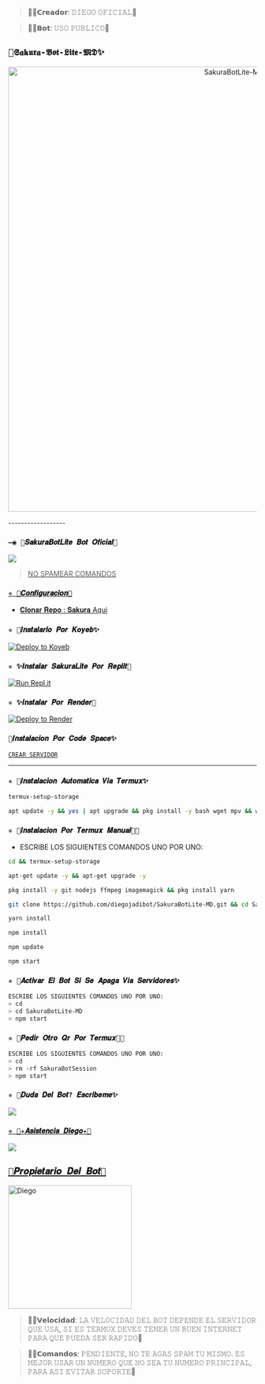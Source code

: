 >💖🌹𝗖𝗿𝗲𝗮𝗱𝗼𝗿: 𝙳𝙸𝙴𝙶𝙾 𝙾𝙵𝙸𝙲𝙸𝙰𝙻🌻

>🌼✨𝗕𝗼𝘁: 𝚄𝚂𝙾 𝙿𝚄𝙱𝙻𝙸𝙲𝙾💚

## `🌻𝕾𝖆𝖐𝖚𝖗𝖆-𝕭𝖔𝖙-𝕷𝖎𝖙𝖊-𝕸𝕯✨` 
<p align="center">
<img src="https://telegra.ph/file/1fe653ce7a833a782468e.jpg" alt="SakuraBotLite-MD" width="900"/>
</p>
------------------



### `—◉ 🤖𝑺𝒂𝒌𝒖𝒓𝒂𝑩𝒐𝒕𝑳𝒊𝒕𝒆 𝑩𝒐𝒕 𝑶𝒇𝒊𝒄𝒊𝒂𝒍🤖`

<a href="https://api.whatsapp.com/send/?phone=51935499065&text=/estado&type=phone_number&app_absent=0" target="blank"><img src="https://img.shields.io/badge/Bot_Oficial_1-25D366?style=for-the-badge&logo=whatsapp&logoColor=white" />

 > NO SPAMEAR COMANDOS



### `✵ 🌻𝑪𝒐𝒏𝒇𝒊𝒈𝒖𝒓𝒂𝒄𝒊𝒐𝒏🚀`
- 𝐂𝐥𝐨𝐧𝐚𝐫 𝐑𝐞𝐩𝐨 : 𝐒𝐚𝐤𝐮𝐫𝐚 [Aqui](https://github.com/diegojadibot/SakuraBotLite-MD/fork)

  
### `✵ 🌻𝑰𝒏𝒔𝒕𝒂𝒍𝒂𝒓𝒍𝒐 𝑷𝒐𝒓 𝑲𝒐𝒚𝒆𝒃✨`

[![Deploy to Koyeb](https://www.koyeb.com/static/images/deploy/button.svg)](https://app.koyeb.com/deploy?type=git&repository=https://github.com/diegojadibot/SakuraBotLite-MD&branch=master&name=Sakura-Lite)
  
### `✵ ✨𝑰𝒏𝒔𝒕𝒂𝒍𝒂𝒓 𝑺𝒂𝒌𝒖𝒓𝒂𝑳𝒊𝒕𝒆 𝑷𝒐𝒓 𝑹𝒆𝒑𝒍𝒊𝒕🌻`

[![Run Repl.it](https://repl.it/badge/github/diegojadibot/SakuraBotLite-MD)](https://replit/github/diegojadibot/SakuraBotLite-MD) 
  
### `✵ ✨𝑰𝒏𝒔𝒕𝒂𝒍𝒂𝒓 𝑷𝒐𝒓 𝑹𝒆𝒏𝒅𝒆𝒓🌻`

[![Deploy to Render](https://render.com/images/deploy-to-render-button.svg)](https://dashboard.render.com/blueprint/new?repo=https%3A%2F%2Fgithub.com%2diegojadibot%2FSakuraBotLite-MD) 

### `🌻𝑰𝒏𝒔𝒕𝒂𝒍𝒂𝒄𝒊𝒐𝒏 𝑷𝒐𝒓 𝑪𝒐𝒅𝒆 𝑺𝒑𝒂𝒄𝒆✨`

[`CREAR SERVIDOR`](https://github.com/codespaces/new?skip_quickstart=true&machine=basicLinux32gb&repo=733291595&ref=main&geo=UsEast)
***

### `✵ 🌻𝑰𝒏𝒔𝒕𝒂𝒍𝒂𝒄𝒊𝒐𝒏 𝑨𝒖𝒕𝒐𝒎𝒂𝒕𝒊𝒄𝒂 𝑽𝒊𝒂 𝑻𝒆𝒓𝒎𝒖𝒙✨`
```bash
termux-setup-storage
```

```bash
apt update -y && yes | apt upgrade && pkg install -y bash wget mpv && wget -O - https://raw.githubusercontent.com/diegojadibot/SakuraBotLite-MD/master/sakura.sh | bash
```

### `✵ 🌻𝑰𝒏𝒔𝒕𝒂𝒍𝒂𝒄𝒊𝒐𝒏 𝑷𝒐𝒓 𝑻𝒆𝒓𝒎𝒖𝒙 𝑴𝒂𝒏𝒖𝒂𝒍👨‍💻` 
- ESCRIBE LOS SIGUIENTES COMANDOS UNO POR UNO:
```bash
cd && termux-setup-storage
```

```bash
apt-get update -y && apt-get upgrade -y
```

```bash
pkg install -y git nodejs ffmpeg imagemagick && pkg install yarn 
```

```bash
git clone https://github.com/diegojadibot/SakuraBotLite-MD.git && cd SakuraBotLite-MD
```

```bash
yarn install
```

```bash
npm install
```

```bash
npm update
```

```bash
npm start
```

### `✵ 🌻𝑨𝒄𝒕𝒊𝒗𝒂𝒓 𝑬𝒍 𝑩𝒐𝒕 𝑺𝒊 𝑺𝒆 𝑨𝒑𝒂𝒈𝒂 𝑽𝒊𝒂 𝑺𝒆𝒓𝒗𝒊𝒅𝒐𝒓𝒆𝒔✨`
```bash
ESCRIBE LOS SIGUIENTES COMANDOS UNO POR UNO:
> cd 
> cd SakuraBotLite-MD
> npm start
```

### `✵ 🌻𝑷𝒆𝒅𝒊𝒓 𝑶𝒕𝒓𝒐 𝑸𝒓 𝑷𝒐𝒓 𝑻𝒆𝒓𝒎𝒖𝒙👨‍💻` 
```bash
ESCRIBE LOS SIGUIENTES COMANDOS UNO POR UNO:
> cd 
> rm -rf SakuraBotSession
> npm start
```


 ### `✵ 🌻𝑫𝒖𝒅𝒂 𝑫𝒆𝒍 𝑩𝒐𝒕? 𝑬𝒔𝒄𝒓𝒊𝒃𝒆𝒎𝒆✨`
<a href="http://wa.me/573004826011" target="blank"><img src="https://img.shields.io/badge/Diego_Creador-25D366?style=for-the-badge&logo=whatsapp&logoColor=white" />

### `✵ 📄✦𝑨𝒔𝒊𝒔𝒕𝒆𝒏𝒄𝒊𝒂 𝑫𝒊𝒆𝒈𝒐✦📄`
<a href="http://wa.me/526366923240" target="blank"><img src="https://img.shields.io/badge/Diego_Asistencia-25D366?style=for-the-badge&logo=whatsapp&logoColor=white" />


## `🌻𝑷𝒓𝒐𝒑𝒊𝒆𝒕𝒂𝒓𝒊𝒐 𝑫𝒆𝒍 𝑩𝒐𝒕🚀` 
<a href="https://github.com/diegojadibot"><img src="https://github.com/diegojadibot.png" width="250" height="250" alt="Diego"/></a>


>🚀✨𝗩𝗲𝗹𝗼𝗰𝗶𝗱𝗮𝗱: 𝙻𝙰 𝚅𝙴𝙻𝙾𝙲𝙸𝙳𝙰𝙳 𝙳𝙴𝙻 𝙱𝙾𝚃 𝙳𝙴𝙿𝙴𝙽𝙳𝙴 𝙴𝙻 𝚂𝙴𝚁𝚅𝙸𝙳𝙾𝚁 𝚀𝚄𝙴 𝚄𝚂𝙰, 𝚂𝙸 𝙴𝚂 𝚃𝙴𝚁𝙼𝚄𝚇 𝙳𝙴𝚅𝙴𝚂 𝚃𝙴𝙽𝙴𝚁 𝚄𝙽 𝙱𝚄𝙴𝙽 𝙸𝙽𝚃𝙴𝚁𝙽𝙴𝚃 𝙿𝙰𝚁𝙰 𝚀𝚄𝙴 𝙿𝚄𝙴𝙳𝙰 𝚂𝙴𝚁 𝚁𝙰𝙿𝙸𝙳𝙾🚀

>🌻👑𝗖𝗼𝗺𝗮𝗻𝗱𝗼𝘀: 𝙿𝙴𝙽𝙳𝙸𝙴𝙽𝚃𝙴, 𝙽𝙾 𝚃𝙴 𝙰𝙶𝙰𝚂 𝚂𝙿𝙰𝙼 𝚃𝚄 𝙼𝙸𝚂𝙼𝙾. 𝙴𝚂 𝙼𝙴𝙹𝙾𝚁 𝚄𝚂𝙰𝚁 𝚄𝙽 𝙽𝚄𝙼𝙴𝚁𝙾 𝚀𝚄𝙴 𝙽𝙾 𝚂𝙴𝙰 𝚃𝚄 𝙽𝚄𝙼𝙴𝚁𝙾 𝙿𝚁𝙸𝙽𝙲𝙸𝙿𝙰𝙻, 𝙿𝙰𝚁𝙰 𝙰𝚂𝙸 𝙴𝚅𝙸𝚃𝙰𝚁 𝚂𝙾𝙿𝙾𝚁𝚃𝙴💚
  
